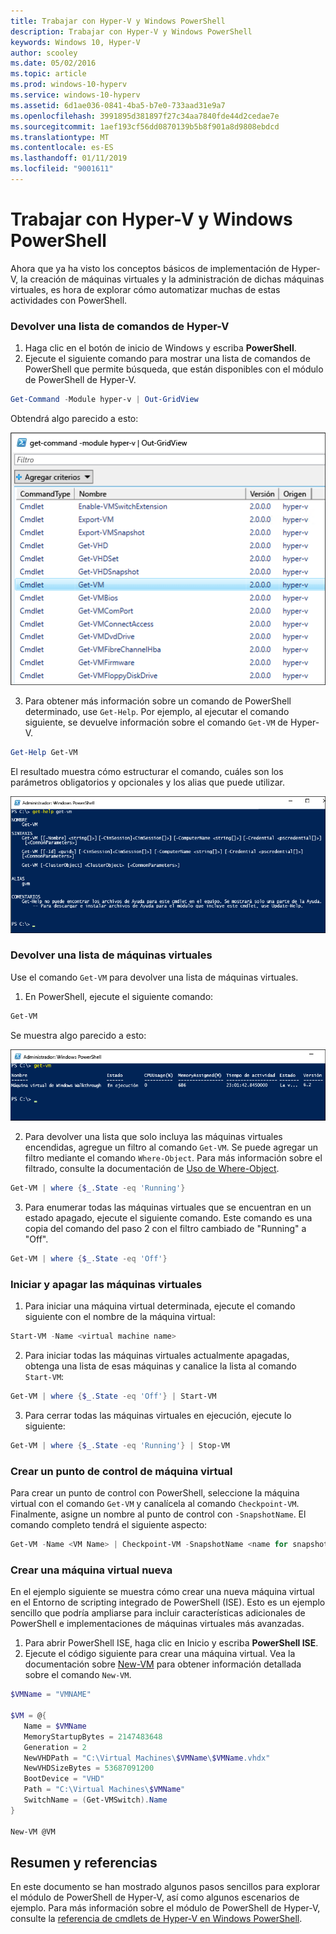 ```yaml
---
title: Trabajar con Hyper-V y Windows PowerShell
description: Trabajar con Hyper-V y Windows PowerShell
keywords: Windows 10, Hyper-V
author: scooley
ms.date: 05/02/2016
ms.topic: article
ms.prod: windows-10-hyperv
ms.service: windows-10-hyperv
ms.assetid: 6d1ae036-0841-4ba5-b7e0-733aad31e9a7
ms.openlocfilehash: 3991895d381897f27c34aa7840fde44d2cedae7e
ms.sourcegitcommit: 1aef193cf56dd0870139b5b8f901a8d9808ebdcd
ms.translationtype: MT
ms.contentlocale: es-ES
ms.lasthandoff: 01/11/2019
ms.locfileid: "9001611"
---
```

# <a name="working-with-hyper-v-and-windows-powershell"></a>Trabajar con Hyper-V y Windows PowerShell

Ahora que ya ha visto los conceptos básicos de implementación de Hyper-V, la creación de máquinas virtuales y la administración de dichas máquinas virtuales, es hora de explorar cómo automatizar muchas de estas actividades con PowerShell.

### <a name="return-a-list-of-hyper-v-commands"></a>Devolver una lista de comandos de Hyper-V

1.  Haga clic en el botón de inicio de Windows y escriba **PowerShell**.
2.  Ejecute el siguiente comando para mostrar una lista de comandos de PowerShell que permite búsqueda, que están disponibles con el módulo de PowerShell de Hyper-V.

 ```powershell
Get-Command -Module hyper-v | Out-GridView
```
  Obtendrá algo parecido a esto:

  ![](media\command_grid.png)

3. Para obtener más información sobre un comando de PowerShell determinado, use `Get-Help`. Por ejemplo, al ejecutar el comando siguiente, se devuelve información sobre el comando `Get-VM` de Hyper-V.

  ```powershell
Get-Help Get-VM
```
 El resultado muestra cómo estructurar el comando, cuáles son los parámetros obligatorios y opcionales y los alias que puede utilizar.

 ![](media\get_help.png)


### <a name="return-a-list-of-virtual-machines"></a>Devolver una lista de máquinas virtuales

Use el comando `Get-VM` para devolver una lista de máquinas virtuales.

1. En PowerShell, ejecute el siguiente comando:
 
 ```powershell
Get-VM
```
 Se muestra algo parecido a esto:

 ![](media\get_vm.png)

2. Para devolver una lista que solo incluya las máquinas virtuales encendidas, agregue un filtro al comando `Get-VM`. Se puede agregar un filtro mediante el comando `Where-Object`. Para más información sobre el filtrado, consulte la documentación de [Uso de Where-Object](https://technet.microsoft.com/en-us/library/ee177028.aspx).   

 ```powershell
 Get-VM | where {$_.State -eq 'Running'}
 ```
3.  Para enumerar todas las máquinas virtuales que se encuentran en un estado apagado, ejecute el siguiente comando. Este comando es una copia del comando del paso 2 con el filtro cambiado de "Running" a "Off".

 ```powershell
 Get-VM | where {$_.State -eq 'Off'}
 ```

### <a name="start-and-shut-down-virtual-machines"></a>Iniciar y apagar las máquinas virtuales

1. Para iniciar una máquina virtual determinada, ejecute el comando siguiente con el nombre de la máquina virtual:

 ```powershell
 Start-VM -Name <virtual machine name>
 ```

2. Para iniciar todas las máquinas virtuales actualmente apagadas, obtenga una lista de esas máquinas y canalice la lista al comando `Start-VM`:

  ```powershell
 Get-VM | where {$_.State -eq 'Off'} | Start-VM
 ```
3. Para cerrar todas las máquinas virtuales en ejecución, ejecute lo siguiente:
 
  ```powershell
 Get-VM | where {$_.State -eq 'Running'} | Stop-VM
 ```

### <a name="create-a-vm-checkpoint"></a>Crear un punto de control de máquina virtual

Para crear un punto de control con PowerShell, seleccione la máquina virtual con el comando `Get-VM` y canalícela al comando `Checkpoint-VM`. Finalmente, asigne un nombre al punto de control con `-SnapshotName`. El comando completo tendrá el siguiente aspecto:

 ```powershell
 Get-VM -Name <VM Name> | Checkpoint-VM -SnapshotName <name for snapshot>
 ```
### <a name="create-a-new-virtual-machine"></a>Crear una máquina virtual nueva

En el ejemplo siguiente se muestra cómo crear una nueva máquina virtual en el Entorno de scripting integrado de PowerShell (ISE). Esto es un ejemplo sencillo que podría ampliarse para incluir características adicionales de PowerShell e implementaciones de máquinas virtuales más avanzadas.

1. Para abrir PowerShell ISE, haga clic en Inicio y escriba **PowerShell ISE**.
2. Ejecute el código siguiente para crear una máquina virtual. Vea la documentación sobre [New-VM](https://technet.microsoft.com/en-us/library/hh848537.aspx) para obtener información detallada sobre el comando `New-VM`.

  ```powershell
 $VMName = "VMNAME"

 $VM = @{
     Name = $VMName 
     MemoryStartupBytes = 2147483648
     Generation = 2
     NewVHDPath = "C:\Virtual Machines\$VMName\$VMName.vhdx"
     NewVHDSizeBytes = 53687091200
     BootDevice = "VHD"
     Path = "C:\Virtual Machines\$VMName"
     SwitchName = (Get-VMSwitch).Name
 }

 New-VM @VM
  ```

## <a name="wrap-up-and-references"></a>Resumen y referencias

En este documento se han mostrado algunos pasos sencillos para explorar el módulo de PowerShell de Hyper-V, así como algunos escenarios de ejemplo. Para más información sobre el módulo de PowerShell de Hyper-V, consulte la [referencia de cmdlets de Hyper-V en Windows PowerShell](https://technet.microsoft.com/%5Clibrary/Hh848559.aspx).  
 
